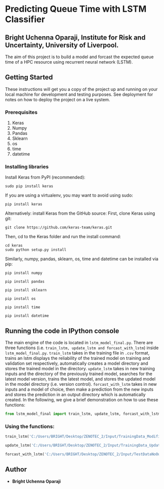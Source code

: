 # Predicting Queue Time with LSTM Classifier
## Bright Uchenna Oparaji, Institute for Risk and Uncertainty, University of Liverpool.

The aim of this project is to build a model and forcast the expected queue time of a HPC resource using recurrent neural network (LSTM).
## Getting Started

These instructions will get you a copy of the project up and running on your local machine for development and testing purposes. See deployment for notes on how to deploy the project on a live system.

### Prerequisites

1) Keras 
2) Numpy
3) Pandas
4) Sklearn
5) os
6) time
7) datetime
### Installing libraries

Install Keras from PyPI (recommended):
```
sudo pip install keras
```
If you are using a virtualenv, you may want to avoid using sudo:
```
pip install keras
```
Alternatively: install Keras from the GitHub source:
First, clone Keras using git:
```
git clone https://github.com/keras-team/keras.git
```
Then, cd to the Keras folder and run the install command:
```
cd keras
sudo python setup.py install
```
Similarly, numpy, pandas, sklearn, os, time and datetime can be installed via pip: 
```
pip install numpy

pip install pandas

pip install sklearn

pip install os

pip install time

pip install datetime
```

## Running the code in IPython console

The main engine of the code is located in `lstm_model_final.py`. There are three functions (i.e. `train_lstm, update_lstm and forcast_with_lstm`) inside `lstm_model_final.py`. `train_lstm` takes in the training file in `.csv` format, trains an lstm displays the reliability of the trained model on training and validation set respectively, automatically creates a model directory and stores the trained model in the directory. `update_lstm` takes in new training inputs and the directory of the previously trained model, searches for the latest model version, trains the latest model, and stores the updated model in the model directory (i.e. version control). `forcast_with_lstm` takes in new inputs and a model of choice, then make a prediction from the new inputs and stores the prediction in an output directory which is automatically created. In the following, we give a brief demonstration on how to use these functions:
```python
from lstm_model_final import train_lstm, update_lstm, forcast_with_lstm
```
### Using the functions:
```python
train_lstm('C:/Users/BRIGHT/Desktop/ZENOTEC_2/Input/TrainingData_Modified.csv')
```
```python
update_lstm('C:/Users/BRIGHT/Desktop/ZENOTEC_2/Input/TrainingData_Update.csv','C:/Users/BRIGHT/Desktop/ZENOTEC_2/Model' )
```
```python
forcast_with_lstm('C:/Users/BRIGHT/Desktop/ZENOTEC_2/Input/TestDataNoOutput.csv','C:/Users/BRIGHT/Desktop/ZENOTEC_2/Model/20180906020843.h5')
```

## Author

* **Bright Uchenna Oparaji** 





